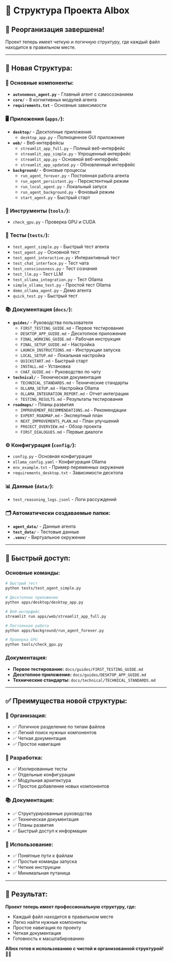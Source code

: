 # 📁 Структура Проекта AIbox

## 🎯 **Реорганизация завершена!**

Проект теперь имеет четкую и логичную структуру, где каждый файл находится в правильном месте.

---

## 📂 **Новая Структура:**

### **🤖 Основные компоненты:**
- **`autonomous_agent.py`** - Главный агент с самосознанием
- **`core/`** - 8 когнитивных модулей агента
- **`requirements.txt`** - Основные зависимости

### **🖥️ Приложения (`apps/`):**
- **`desktop/`** - Десктопные приложения
  - `desktop_app.py` - Полноценное GUI приложение
- **`web/`** - Веб-интерфейсы
  - `streamlit_app_full.py` - Полный веб-интерфейс
  - `streamlit_app_simple.py` - Упрощенный интерфейс
  - `streamlit_app.py` - Основной веб-интерфейс
  - `streamlit_app_updated.py` - Обновленный интерфейс
- **`background/`** - Фоновые процессы
  - `run_agent_forever.py` - Постоянная работа агента
  - `run_agent_persistent.py` - Персистентный режим
  - `run_local_agent.py` - Локальный запуск
  - `run_agent_background.py` - Фоновый режим
  - `start_agent.py` - Быстрый старт

### **🔧 Инструменты (`tools/`):**
- `check_gpu.py` - Проверка GPU и CUDA

### **🧪 Тесты (`tests/`):**
- `test_agent_simple.py` - Быстрый тест агента
- `test_agent.py` - Основной тест
- `test_agent_interactive.py` - Интерактивный тест
- `test_chat_interface.py` - Тест чата
- `test_consciousness.py` - Тест сознания
- `test_llm.py` - Тест LLM
- `test_ollama_integration.py` - Тест Ollama
- `simple_ollama_test.py` - Простой тест Ollama
- `demo_ollama_agent.py` - Демо агента
- `quick_test.py` - Быстрый тест

### **📚 Документация (`docs/`):**
- **`guides/`** - Руководства пользователя
  - `FIRST_TESTING_GUIDE.md` - Первое тестирование
  - `DESKTOP_APP_GUIDE.md` - Десктопное приложение
  - `FINAL_WORKING_GUIDE.md` - Рабочая инструкция
  - `FINAL_SETUP_GUIDE.md` - Настройка
  - `LAUNCH_INSTRUCTIONS.md` - Инструкции запуска
  - `LOCAL_SETUP.md` - Локальная настройка
  - `QUICKSTART.md` - Быстрый старт
  - `INSTALL.md` - Установка
  - `CHAT_GUIDE.md` - Руководство по чату
- **`technical/`** - Техническая документация
  - `TECHNICAL_STANDARDS.md` - Технические стандарты
  - `OLLAMA_SETUP.md` - Настройка Ollama
  - `OLLAMA_INTEGRATION_REPORT.md` - Отчет интеграции
  - `TESTING_RESULTS.md` - Результаты тестирования
- **`roadmaps/`** - Планы развития
  - `IMPROVEMENT_RECOMMENDATIONS.md` - Рекомендации
  - `EXPERT_ROADMAP.md` - Экспертный план
  - `NEXT_IMPROVEMENTS_PLAN.md` - План улучшений
  - `PROJECT_OVERVIEW.md` - Обзор проекта
  - `FIRST_DIALOGUES.md` - Первые диалоги

### **⚙️ Конфигурация (`config/`):**
- `config.py` - Основная конфигурация
- `ollama_config.yaml` - Конфигурация Ollama
- `env_example.txt` - Пример переменных окружения
- `requirements_desktop.txt` - Зависимости десктопа

### **📊 Данные (`data/`):**
- `test_reasoning_logs.jsonl` - Логи рассуждений

### **🗂️ Автоматически создаваемые папки:**
- **`agent_data/`** - Данные агента
- **`test_data/`** - Тестовые данные
- **`.venv/`** - Виртуальное окружение

---

## 🚀 **Быстрый доступ:**

### **Основные команды:**
```bash
# Быстрый тест
python tests/test_agent_simple.py

# Десктопное приложение
python apps/desktop/desktop_app.py

# Веб-интерфейс
streamlit run apps/web/streamlit_app_full.py

# Постоянная работа
python apps/background/run_agent_forever.py

# Проверка GPU
python tools/check_gpu.py
```

### **Документация:**
- **Первое тестирование:** `docs/guides/FIRST_TESTING_GUIDE.md`
- **Десктопное приложение:** `docs/guides/DESKTOP_APP_GUIDE.md`
- **Технические стандарты:** `docs/technical/TECHNICAL_STANDARDS.md`

---

## ✅ **Преимущества новой структуры:**

### **🎯 Организация:**
- ✅ Логичное разделение по типам файлов
- ✅ Легкий поиск нужных компонентов
- ✅ Четкая документация
- ✅ Простое навигация

### **🔧 Разработка:**
- ✅ Изолированные тесты
- ✅ Отдельные конфигурации
- ✅ Модульная архитектура
- ✅ Простое добавление новых компонентов

### **📚 Документация:**
- ✅ Структурированные руководства
- ✅ Техническая документация
- ✅ Планы развития
- ✅ Быстрый доступ к информации

### **🚀 Использование:**
- ✅ Понятные пути к файлам
- ✅ Простые команды запуска
- ✅ Четкие инструкции
- ✅ Минимальная путаница

---

## 🎉 **Результат:**

**Проект теперь имеет профессиональную структуру, где:**
- Каждый файл находится в правильном месте
- Легко найти нужные компоненты
- Простое навигация по проекту
- Четкая документация
- Готовность к масштабированию

**AIbox готов к использованию с чистой и организованной структурой!** 🚀✨ 